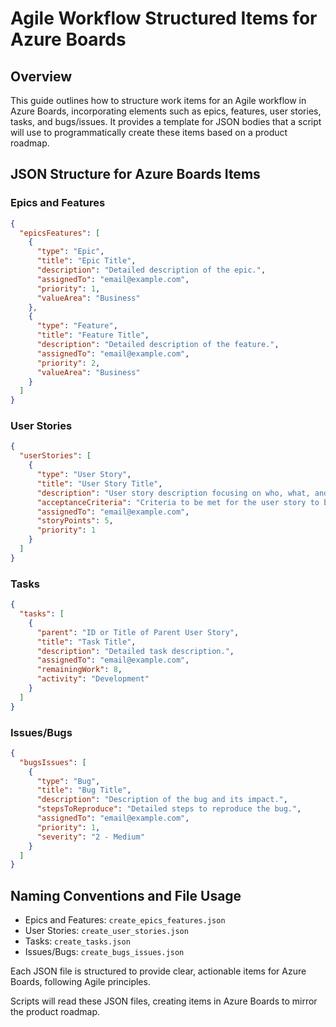# Agile Workflow Structured Items for Azure Boards

## Overview
This guide outlines how to structure work items for an Agile workflow in Azure Boards, incorporating elements such as epics, features, user stories, tasks, and bugs/issues. It provides a template for JSON bodies that a script will use to programmatically create these items based on a product roadmap.

## JSON Structure for Azure Boards Items

### Epics and Features
```json
{
  "epicsFeatures": [
    {
      "type": "Epic",
      "title": "Epic Title",
      "description": "Detailed description of the epic.",
      "assignedTo": "email@example.com",
      "priority": 1,
      "valueArea": "Business"
    },
    {
      "type": "Feature",
      "title": "Feature Title",
      "description": "Detailed description of the feature.",
      "assignedTo": "email@example.com",
      "priority": 2,
      "valueArea": "Business"
    }
  ]
}
```

### User Stories
```json
{
  "userStories": [
    {
      "type": "User Story",
      "title": "User Story Title",
      "description": "User story description focusing on who, what, and why.",
      "acceptanceCriteria": "Criteria to be met for the user story to be considered complete.",
      "assignedTo": "email@example.com",
      "storyPoints": 5,
      "priority": 1
    }
  ]
}
```

### Tasks
```json
{
  "tasks": [
    {
      "parent": "ID or Title of Parent User Story",
      "title": "Task Title",
      "description": "Detailed task description.",
      "assignedTo": "email@example.com",
      "remainingWork": 8,
      "activity": "Development"
    }
  ]
}
```

### Issues/Bugs
```json
{
  "bugsIssues": [
    {
      "type": "Bug",
      "title": "Bug Title",
      "description": "Description of the bug and its impact.",
      "stepsToReproduce": "Detailed steps to reproduce the bug.",
      "assignedTo": "email@example.com",
      "priority": 1,
      "severity": "2 - Medium"
    }
  ]
}
```

## Naming Conventions and File Usage
- Epics and Features: `create_epics_features.json`
- User Stories: `create_user_stories.json`
- Tasks: `create_tasks.json`
- Issues/Bugs: `create_bugs_issues.json`

Each JSON file is structured to provide clear, actionable items for Azure Boards, following Agile principles.

Scripts will read these JSON files, creating items in Azure Boards to mirror the product roadmap.
